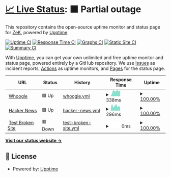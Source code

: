 # [📈 Live Status](https://demo.upptime.js.org): <!--live status--> **🟧 Partial outage**

This repository contains the open-source uptime monitor and status page for [ZeK](https://demo.upptime.js.org), powered by [Upptime](https://github.com/upptime/upptime).

[![Uptime CI](https://github.com/zekxtreme/Monitor/workflows/Uptime%20CI/badge.svg)](https://github.com/zekxtreme/Monitor/actions?query=workflow%3A%22Uptime+CI%22)
[![Response Time CI](https://github.com/zekxtreme/Monitor/workflows/Response%20Time%20CI/badge.svg)](https://github.com/zekxtreme/Monitor/actions?query=workflow%3A%22Response+Time+CI%22)
[![Graphs CI](https://github.com/zekxtreme/Monitor/workflows/Graphs%20CI/badge.svg)](https://github.com/zekxtreme/Monitor/actions?query=workflow%3A%22Graphs+CI%22)
[![Static Site CI](https://github.com/zekxtreme/Monitor/workflows/Static%20Site%20CI/badge.svg)](https://github.com/zekxtreme/Monitor/actions?query=workflow%3A%22Static+Site+CI%22)
[![Summary CI](https://github.com/zekxtreme/Monitor/workflows/Summary%20CI/badge.svg)](https://github.com/zekxtreme/Monitor/actions?query=workflow%3A%22Summary+CI%22)

With [Upptime](https://upptime.js.org), you can get your own unlimited and free uptime monitor and status page, powered entirely by a GitHub repository. We use [Issues](https://github.com/zekxtreme/Monitor/issues) as incident reports, [Actions](https://github.com/zekxtreme/Monitor/actions) as uptime monitors, and [Pages](https://demo.upptime.js.org) for the status page.

<!--start: status pages-->
<!-- This summary is generated by Upptime (https://github.com/upptime/upptime) -->
<!-- Do not edit this manually, your changes will be overwritten -->
<!-- prettier-ignore -->
| URL | Status | History | Response Time | Uptime |
| --- | ------ | ------- | ------------- | ------ |
| <img alt="" src="https://favicons.githubusercontent.com/search.shadowhunter.eu.org" height="13"> [Whoogle](https://search.shadowhunter.eu.org/?cookies_disabled=1) | 🟩 Up | [whoogle.yml](https://github.com/ZekXtreme/Monitor/commits/HEAD/history/whoogle.yml) | <details><summary><img alt="Response time graph" src="./graphs/whoogle/response-time-week.png" height="20"> 338ms</summary><br><a href="https://demo.upptime.js.org/history/whoogle"><img alt="Response time 315" src="https://img.shields.io/endpoint?url=https%3A%2F%2Fraw.githubusercontent.com%2FZekXtreme%2FMonitor%2FHEAD%2Fapi%2Fwhoogle%2Fresponse-time.json"></a><br><a href="https://demo.upptime.js.org/history/whoogle"><img alt="24-hour response time 293" src="https://img.shields.io/endpoint?url=https%3A%2F%2Fraw.githubusercontent.com%2FZekXtreme%2FMonitor%2FHEAD%2Fapi%2Fwhoogle%2Fresponse-time-day.json"></a><br><a href="https://demo.upptime.js.org/history/whoogle"><img alt="7-day response time 338" src="https://img.shields.io/endpoint?url=https%3A%2F%2Fraw.githubusercontent.com%2FZekXtreme%2FMonitor%2FHEAD%2Fapi%2Fwhoogle%2Fresponse-time-week.json"></a><br><a href="https://demo.upptime.js.org/history/whoogle"><img alt="30-day response time 293" src="https://img.shields.io/endpoint?url=https%3A%2F%2Fraw.githubusercontent.com%2FZekXtreme%2FMonitor%2FHEAD%2Fapi%2Fwhoogle%2Fresponse-time-month.json"></a><br><a href="https://demo.upptime.js.org/history/whoogle"><img alt="1-year response time 315" src="https://img.shields.io/endpoint?url=https%3A%2F%2Fraw.githubusercontent.com%2FZekXtreme%2FMonitor%2FHEAD%2Fapi%2Fwhoogle%2Fresponse-time-year.json"></a></details> | <details><summary><a href="https://demo.upptime.js.org/history/whoogle">100.00%</a></summary><a href="https://demo.upptime.js.org/history/whoogle"><img alt="All-time uptime 99.92%" src="https://img.shields.io/endpoint?url=https%3A%2F%2Fraw.githubusercontent.com%2FZekXtreme%2FMonitor%2FHEAD%2Fapi%2Fwhoogle%2Fuptime.json"></a><br><a href="https://demo.upptime.js.org/history/whoogle"><img alt="24-hour uptime 100.00%" src="https://img.shields.io/endpoint?url=https%3A%2F%2Fraw.githubusercontent.com%2FZekXtreme%2FMonitor%2FHEAD%2Fapi%2Fwhoogle%2Fuptime-day.json"></a><br><a href="https://demo.upptime.js.org/history/whoogle"><img alt="7-day uptime 100.00%" src="https://img.shields.io/endpoint?url=https%3A%2F%2Fraw.githubusercontent.com%2FZekXtreme%2FMonitor%2FHEAD%2Fapi%2Fwhoogle%2Fuptime-week.json"></a><br><a href="https://demo.upptime.js.org/history/whoogle"><img alt="30-day uptime 99.73%" src="https://img.shields.io/endpoint?url=https%3A%2F%2Fraw.githubusercontent.com%2FZekXtreme%2FMonitor%2FHEAD%2Fapi%2Fwhoogle%2Fuptime-month.json"></a><br><a href="https://demo.upptime.js.org/history/whoogle"><img alt="1-year uptime 99.92%" src="https://img.shields.io/endpoint?url=https%3A%2F%2Fraw.githubusercontent.com%2FZekXtreme%2FMonitor%2FHEAD%2Fapi%2Fwhoogle%2Fuptime-year.json"></a></details>
| <img alt="" src="https://favicons.githubusercontent.com/news.ycombinator.com" height="13"> [Hacker News](https://news.ycombinator.com) | 🟩 Up | [hacker-news.yml](https://github.com/ZekXtreme/Monitor/commits/HEAD/history/hacker-news.yml) | <details><summary><img alt="Response time graph" src="./graphs/hacker-news/response-time-week.png" height="20"> 296ms</summary><br><a href="https://demo.upptime.js.org/history/hacker-news"><img alt="Response time 236" src="https://img.shields.io/endpoint?url=https%3A%2F%2Fraw.githubusercontent.com%2FZekXtreme%2FMonitor%2FHEAD%2Fapi%2Fhacker-news%2Fresponse-time.json"></a><br><a href="https://demo.upptime.js.org/history/hacker-news"><img alt="24-hour response time 320" src="https://img.shields.io/endpoint?url=https%3A%2F%2Fraw.githubusercontent.com%2FZekXtreme%2FMonitor%2FHEAD%2Fapi%2Fhacker-news%2Fresponse-time-day.json"></a><br><a href="https://demo.upptime.js.org/history/hacker-news"><img alt="7-day response time 296" src="https://img.shields.io/endpoint?url=https%3A%2F%2Fraw.githubusercontent.com%2FZekXtreme%2FMonitor%2FHEAD%2Fapi%2Fhacker-news%2Fresponse-time-week.json"></a><br><a href="https://demo.upptime.js.org/history/hacker-news"><img alt="30-day response time 244" src="https://img.shields.io/endpoint?url=https%3A%2F%2Fraw.githubusercontent.com%2FZekXtreme%2FMonitor%2FHEAD%2Fapi%2Fhacker-news%2Fresponse-time-month.json"></a><br><a href="https://demo.upptime.js.org/history/hacker-news"><img alt="1-year response time 236" src="https://img.shields.io/endpoint?url=https%3A%2F%2Fraw.githubusercontent.com%2FZekXtreme%2FMonitor%2FHEAD%2Fapi%2Fhacker-news%2Fresponse-time-year.json"></a></details> | <details><summary><a href="https://demo.upptime.js.org/history/hacker-news">100.00%</a></summary><a href="https://demo.upptime.js.org/history/hacker-news"><img alt="All-time uptime 99.99%" src="https://img.shields.io/endpoint?url=https%3A%2F%2Fraw.githubusercontent.com%2FZekXtreme%2FMonitor%2FHEAD%2Fapi%2Fhacker-news%2Fuptime.json"></a><br><a href="https://demo.upptime.js.org/history/hacker-news"><img alt="24-hour uptime 100.00%" src="https://img.shields.io/endpoint?url=https%3A%2F%2Fraw.githubusercontent.com%2FZekXtreme%2FMonitor%2FHEAD%2Fapi%2Fhacker-news%2Fuptime-day.json"></a><br><a href="https://demo.upptime.js.org/history/hacker-news"><img alt="7-day uptime 100.00%" src="https://img.shields.io/endpoint?url=https%3A%2F%2Fraw.githubusercontent.com%2FZekXtreme%2FMonitor%2FHEAD%2Fapi%2Fhacker-news%2Fuptime-week.json"></a><br><a href="https://demo.upptime.js.org/history/hacker-news"><img alt="30-day uptime 99.84%" src="https://img.shields.io/endpoint?url=https%3A%2F%2Fraw.githubusercontent.com%2FZekXtreme%2FMonitor%2FHEAD%2Fapi%2Fhacker-news%2Fuptime-month.json"></a><br><a href="https://demo.upptime.js.org/history/hacker-news"><img alt="1-year uptime 99.98%" src="https://img.shields.io/endpoint?url=https%3A%2F%2Fraw.githubusercontent.com%2FZekXtreme%2FMonitor%2FHEAD%2Fapi%2Fhacker-news%2Fuptime-year.json"></a></details>
| <img alt="" src="https://favicons.githubusercontent.com/thissitedoesnotexist.koj.co" height="13"> [Test Broken Site](https://thissitedoesnotexist.koj.co) | 🟥 Down | [test-broken-site.yml](https://github.com/ZekXtreme/Monitor/commits/HEAD/history/test-broken-site.yml) | <details><summary><img alt="Response time graph" src="./graphs/test-broken-site/response-time-week.png" height="20"> 0ms</summary><br><a href="https://demo.upptime.js.org/history/test-broken-site"><img alt="Response time 0" src="https://img.shields.io/endpoint?url=https%3A%2F%2Fraw.githubusercontent.com%2FZekXtreme%2FMonitor%2FHEAD%2Fapi%2Ftest-broken-site%2Fresponse-time.json"></a><br><a href="https://demo.upptime.js.org/history/test-broken-site"><img alt="24-hour response time 0" src="https://img.shields.io/endpoint?url=https%3A%2F%2Fraw.githubusercontent.com%2FZekXtreme%2FMonitor%2FHEAD%2Fapi%2Ftest-broken-site%2Fresponse-time-day.json"></a><br><a href="https://demo.upptime.js.org/history/test-broken-site"><img alt="7-day response time 0" src="https://img.shields.io/endpoint?url=https%3A%2F%2Fraw.githubusercontent.com%2FZekXtreme%2FMonitor%2FHEAD%2Fapi%2Ftest-broken-site%2Fresponse-time-week.json"></a><br><a href="https://demo.upptime.js.org/history/test-broken-site"><img alt="30-day response time 0" src="https://img.shields.io/endpoint?url=https%3A%2F%2Fraw.githubusercontent.com%2FZekXtreme%2FMonitor%2FHEAD%2Fapi%2Ftest-broken-site%2Fresponse-time-month.json"></a><br><a href="https://demo.upptime.js.org/history/test-broken-site"><img alt="1-year response time 0" src="https://img.shields.io/endpoint?url=https%3A%2F%2Fraw.githubusercontent.com%2FZekXtreme%2FMonitor%2FHEAD%2Fapi%2Ftest-broken-site%2Fresponse-time-year.json"></a></details> | <details><summary><a href="https://demo.upptime.js.org/history/test-broken-site">100.00%</a></summary><a href="https://demo.upptime.js.org/history/test-broken-site"><img alt="All-time uptime 100.00%" src="https://img.shields.io/endpoint?url=https%3A%2F%2Fraw.githubusercontent.com%2FZekXtreme%2FMonitor%2FHEAD%2Fapi%2Ftest-broken-site%2Fuptime.json"></a><br><a href="https://demo.upptime.js.org/history/test-broken-site"><img alt="24-hour uptime 100.00%" src="https://img.shields.io/endpoint?url=https%3A%2F%2Fraw.githubusercontent.com%2FZekXtreme%2FMonitor%2FHEAD%2Fapi%2Ftest-broken-site%2Fuptime-day.json"></a><br><a href="https://demo.upptime.js.org/history/test-broken-site"><img alt="7-day uptime 100.00%" src="https://img.shields.io/endpoint?url=https%3A%2F%2Fraw.githubusercontent.com%2FZekXtreme%2FMonitor%2FHEAD%2Fapi%2Ftest-broken-site%2Fuptime-week.json"></a><br><a href="https://demo.upptime.js.org/history/test-broken-site"><img alt="30-day uptime 100.00%" src="https://img.shields.io/endpoint?url=https%3A%2F%2Fraw.githubusercontent.com%2FZekXtreme%2FMonitor%2FHEAD%2Fapi%2Ftest-broken-site%2Fuptime-month.json"></a><br><a href="https://demo.upptime.js.org/history/test-broken-site"><img alt="1-year uptime 100.00%" src="https://img.shields.io/endpoint?url=https%3A%2F%2Fraw.githubusercontent.com%2FZekXtreme%2FMonitor%2FHEAD%2Fapi%2Ftest-broken-site%2Fuptime-year.json"></a></details>

<!--end: status pages-->

[**Visit our status website →**](https://demo.upptime.js.org)

## 📄 License

- Powered by: [Upptime](https://github.com/upptime/upptime)
